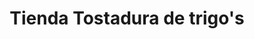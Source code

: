 ---
title: "Tienda Tostadura de trigo's"
url: /buin/tienda-tostadura-de-trigos/
shop: Gemüse & Obst
---
